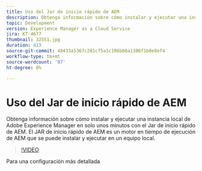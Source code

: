```yaml
---
title: Uso del Jar de inicio rápido de AEM
description: Obtenga información sobre cómo instalar y ejecutar una instancia local de Adobe Experience Manager en solo unos minutos con el Jar de inicio rápido de AEM. El JAR de inicio rápido de AEM es un motor en tiempo de ejecución de AEM que se puede instalar y ejecutar en un equipo local.
topic: Development
version: Experience Manager as a Cloud Service
jira: KT-4677
thumbnail: 32551.jpg
duration: 413
source-git-commit: 48433a5367c281cf5a1c106b08a1306f1b0e8ef4
workflow-type: tm+mt
source-wordcount: '97'
ht-degree: 0%

---
```



# Uso del Jar de inicio rápido de AEM

Obtenga información sobre cómo instalar y ejecutar una instancia local de Adobe Experience Manager en solo unos minutos con el Jar de inicio rápido de AEM. El JAR de inicio rápido de AEM es un motor en tiempo de ejecución de AEM que se puede instalar y ejecutar en un equipo local.

>[!VIDEO](https://video.tv.adobe.com/v/36899?quality=12&learn=on&captions=spa)

Para una configuración más detallada